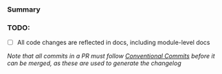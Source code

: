 ### Summary



### TODO:

- [ ] All code changes are reflected in docs, including module-level docs


_Note that all commits in a PR must follow [Conventional Commits](https://www.conventionalcommits.org/en/v1.0.0) before it can be merged, as these are used to generate the changelog_
